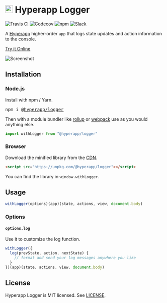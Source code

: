# <img height=24 src=https://cdn.rawgit.com/JorgeBucaran/f53d2c00bafcf36e84ffd862f0dc2950/raw/882f20c970ff7d61aa04d44b92fc3530fa758bc0/Hyperapp.svg> Hyperapp Logger

[![Travis CI](https://img.shields.io/travis/hyperapp/logger/master.svg)](https://travis-ci.org/hyperapp/logger)
[![Codecov](https://img.shields.io/codecov/c/github/hyperapp/logger/master.svg)](https://codecov.io/gh/hyperapp/logger)
[![npm](https://img.shields.io/npm/v/@hyperapp/logger.svg)](https://www.npmjs.org/package/@hyperapp/logger)
[![Slack](https://hyperappjs.herokuapp.com/badge.svg)](https://hyperappjs.herokuapp.com "Join us")

A [Hyperapp](https://github.com/hyperapp/hyperapp) higher-order `app` that logs state updates and action information to the console.

[Try it Online](https://codepen.io/okwolf/pen/xLQmvW?editors=0010)

![Screenshot](https://user-images.githubusercontent.com/3735164/34082934-657f864c-e31c-11e7-93d2-d70f190aa928.png)

## Installation

### Node.js

Install with npm / Yarn.

<pre>
npm i <a href="https://www.npmjs.com/package/@hyperapp/logger">@hyperapp/logger</a>
</pre>

Then with a module bundler like [rollup](https://github.com/rollup/rollup) or [webpack](https://github.com/webpack/webpack) use as you would anything else.

```jsx
import withLogger from "@hyperapp/logger"
```

### Browser

Download the minified library from the [CDN](https://unpkg.com/@hyperapp/logger).

```html
<script src="https://unpkg.com/@hyperapp/logger"></script>
```

You can find the library in `window.withLogger`.

## Usage

```js
withLogger(options)(app)(state, actions, view, document.body)
```

### Options

#### `options.log`

Use it to customize the log function.

```js
withLogger({
  log(prevState, action, nextState) {
    // format and send your log messages anywhere you like
  }
})(app)(state, actions, view, document.body)
```

## License

Hyperapp Logger is MIT licensed. See [LICENSE](LICENSE.md).
